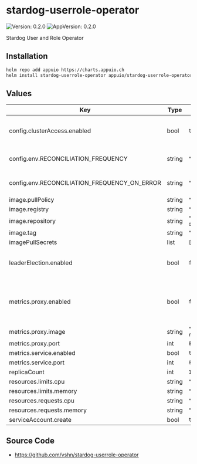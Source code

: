 # stardog-userrole-operator

![Version: 0.2.0](https://img.shields.io/badge/Version-0.2.0-informational?style=flat-square) ![AppVersion: 0.2.0](https://img.shields.io/badge/AppVersion-0.2.0-informational?style=flat-square)

Stardog User and Role Operator

## Installation

```bash
helm repo add appuio https://charts.appuio.ch
helm install stardog-userrole-operator appuio/stardog-userrole-operator
```
<!---
The README.md file is automatically generated with helm-docs!

Edit the README.gotmpl.md template instead.
-->

## Values

| Key | Type | Default | Description |
|-----|------|---------|-------------|
| config.clusterAccess.enabled | bool | `true` | Enable cluster access to operator |
| config.env.RECONCILIATION_FREQUENCY | string | `"30s"` | Reconciliation frequency of CRD |
| config.env.RECONCILIATION_FREQUENCY_ON_ERROR | string | `"5m"` | Reconciliation frequency of CRD on error |
| image.pullPolicy | string | `"Always"` |  |
| image.registry | string | `"gchr.io"` |  |
| image.repository | string | `"vshn/stardog-userrole-operator"` |  |
| image.tag | string | `"v0.2.0"` |  |
| imagePullSecrets | list | `[]` |  |
| leaderElection.enabled | bool | `false` | Enable leader election for multiple replicas |
| metrics.proxy.enabled | bool | `false` | Enable metrics via service behind a authenticated proxy |
| metrics.proxy.image | string | `"gcr.io/kubebuilder/kube-rbac-proxy:v0.12.0"` | Proxy image |
| metrics.proxy.port | int | `8443` |  |
| metrics.service.enabled | bool | `true` |  |
| metrics.service.port | int | `8080` |  |
| replicaCount | int | `1` |  |
| resources.limits.cpu | string | `"100m"` |  |
| resources.limits.memory | string | `"100Mi"` |  |
| resources.requests.cpu | string | `"30m"` |  |
| resources.requests.memory | string | `"20Mi"` |  |
| serviceAccount.create | bool | `true` |  |

## Source Code

* <https://github.com/vshn/stardog-userrole-operator>

<!---
Common/Useful Link references from values.yaml
-->
[resource-units]: https://kubernetes.io/docs/concepts/configuration/manage-resources-containers/#resource-units-in-kubernetes
[prometheus-operator]: https://github.com/coreos/prometheus-operator
